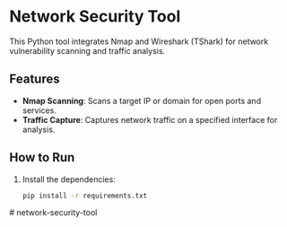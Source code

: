 # Network Security Tool

This Python tool integrates Nmap and Wireshark (TShark) for network vulnerability scanning and traffic analysis.

## Features
- **Nmap Scanning**: Scans a target IP or domain for open ports and services.
- **Traffic Capture**: Captures network traffic on a specified interface for analysis.

## How to Run
1. Install the dependencies:
   ```bash
   pip install -r requirements.txt
#   n e t w o r k - s e c u r i t y - t o o l  
 
